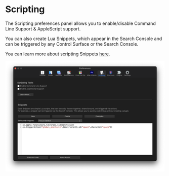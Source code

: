 # Scripting

The Scripting preferences panel allows you to enable/disable Command Line Support & AppleScript support.

You can also create Lua Snippets, which appear in the Search Console and can be triggered by any Control Surface or the Search Console.

You can learn more about scripting Snippets [here](/scripting/lua-snippets).

![](../static/prefs-scripting.png)
